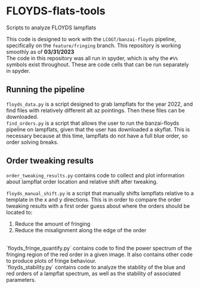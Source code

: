 # FLOYDS-flats-tools
Scripts to analyze FLOYDS lampflats


This code is designed to work with the `LCOGT/banzai-floyds` pipeline, specifically on the `feature/fringing` branch.
This repository is working smoothly as of **03/31/2023**
<br>
The code in this repository was all run in spyder, which is why the `#%%` symbols exist throughout. These are code cells that can be run separately in spyder.

## Running the pipeline
`floyds_data.py` is a script designed to grab lampflats for the year 2022, and find files with relatively different alt az pointings. Then these files can be downloaded.
<br>
`find_orders.py` is a script that allows the user to run the banzai-floyds pipeline on lampflats, given that the user has downloaded a skyflat.
This is necessary because at this time, lampflats do not have a full blue order, so order solving breaks.
<br>

## Order tweaking results
`order_tweaking_results.py` contains code to collect and plot information about lampflat order location and relative shift after tweaking.
<br>

`floyds_manual_shift.py` is a script that manually shifts lampflats relative to a template in the x and y directions. This is in order to compare the order
tweaking results with a first order guess about where the orders should be located to:

<ol>
<li>Reduce the amount of fringing</li>
<li> Reduce the misalignment along the edge of the order</li>
</ol>

<br>
`floyds_fringe_quantify.py` contains code to find the power spectrum of the fringing region of the red order in a given image. It also contains other code to produce plots
of fringe behaviour.
<br>
`floyds_stability.py` contains code to analyze the stability of the blue and red orders of a lampflat spectrum, as well as the stability of associated parameters.
<br>